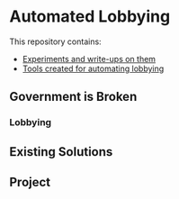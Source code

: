 # Automated Lobbying
This repository contains:
- [Experiments and write-ups on them](experiments)
- [Tools created for automating lobbying](scripts)

## Government is Broken
### Lobbying
## Existing Solutions
## Project
